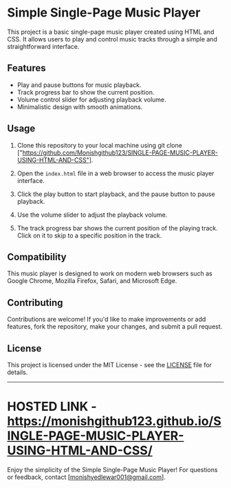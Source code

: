 # Simple Single-Page Music Player

This project is a basic single-page music player created using HTML and CSS. It allows users to play and control music tracks through a simple and straightforward interface.

## Features

- Play and pause buttons for music playback.
- Track progress bar to show the current position.
- Volume control slider for adjusting playback volume.
- Minimalistic design with smooth animations.

## Usage

1. Clone this repository to your local machine using git clone ["https://github.com/Monishgithub123/SINGLE-PAGE-MUSIC-PLAYER-USING-HTML-AND-CSS"].

2. Open the `index.html` file in a web browser to access the music player interface.

3. Click the play button to start playback, and the pause button to pause playback.

4. Use the volume slider to adjust the playback volume.

5. The track progress bar shows the current position of the playing track. Click on it to skip to a specific position in the track.

## Compatibility

This music player is designed to work on modern web browsers such as Google Chrome, Mozilla Firefox, Safari, and Microsoft Edge.

## Contributing

Contributions are welcome! If you'd like to make improvements or add features, fork the repository, make your changes, and submit a pull request.

## License

This project is licensed under the MIT License - see the [LICENSE](LICENSE) file for details.

---


# HOSTED LINK - https://monishgithub123.github.io/SINGLE-PAGE-MUSIC-PLAYER-USING-HTML-AND-CSS/

Enjoy the simplicity of the Simple Single-Page Music Player! For questions or feedback, contact [monishyedlewar001@gmail.com].
